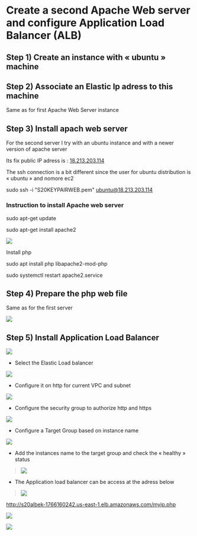 # Create a second Apache Web server and configure Application Load Balancer (ALB)

## Step 1) Create an instance with « ubuntu » machine

## Step 2) Associate an Elastic Ip adress to this machine

Same as for first Apache Web Server instance

## Step 3) Install apach web server

For the second server I try with an ubuntu instance and with a newer
version of apache server

Its fix public IP adress is :
[18.213.203.114](https://console.aws.amazon.com/ec2/v2/home?region=us-east-1#ElasticIpDetails:PublicIp=18.213.203.114)

The ssh connection is a bit different since the user for ubuntu
distribution is « ubuntu » and nomore ec2

sudo ssh -i "S20KEYPAIRWEB.pem" <ubuntu@18.213.203.114>

### Instruction to install Apache web server

sudo apt-get update

sudo apt-get install apache2

![](.//media/image1.png)

Install php

sudo apt install php libapache2-mod-php

sudo systemctl restart apache2.service

## Step 4) Prepare the php web file

Same as for the first server

![](.//media/image2.png)

## Step 5) Install Application Load Balancer

![](.//media/image3.png)

  - Select the Elastic Load balancer

![](.//media/image4.png)

  - Configure it on http for current VPC and subnet

![](.//media/image5.png)

  - Configure the security group to authorize http and https

![](.//media/image6.png)

  - Configure a Target Group based on instance name

![](.//media/image7.png)

  - Add the instances name to the target group and check the « healthy »
    status

> ![](.//media/image8.png)

  - The Application load balancer can be access at the adress below

> ![](.//media/image9.png)

<http://s20albek-1766160242.us-east-1.elb.amazonaws.com/myip.php>

![](.//media/image10.png)

![](.//media/image11.png)
